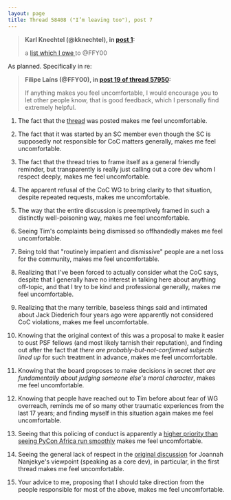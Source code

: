 ```yaml
---
layout: page
title: Thread 58408 ("I’m leaving too"), post 7
---
```


> **Karl Knechtel (@kknechtel), in [post 1](https://discuss.python.org/t/_/58408/1):**
>
> a [list which I owe ](https://discuss.python.org/t/inclusive-communications-expectations-in-python-spaces/57950/23) to @FFY00

As planned. Specifically in re:

> **Filipe Laíns (@FFY00), in [post 19 of thread 57950](https://discuss.python.org/t/_/57950/19):**
>
> If anything makes you feel uncomfortable, I would encourage you to let other people know, that is good feedback, which I personally find extremely helpful.

1. The fact that the [thread](https://discuss.python.org/t/inclusive-communications-expectations-in-python-spaces/57950) was posted makes me feel uncomfortable.

2. The fact that it was started by an SC member even though the SC is supposedly not responsible for CoC matters generally, makes me feel uncomfortable.

3. The fact that the thread tries to frame itself as a general friendly reminder, but transparently is really just calling out a core dev whom I respect deeply, makes me feel uncomfortable.

4. The apparent refusal of the CoC WG to bring clarity to that situation, despite repeated requests, makes me uncomfortable.

5. The way that the entire discussion is preemptively framed in such a distinctly well-poisoning way, makes me feel uncomfortable.

6. Seeing Tim's complaints being dismissed so offhandedly makes me feel uncomfortable.

7. Being told that "routinely impatient and dismissive" people are a net loss for the community, makes me feel uncomfortable.

8. Realizing that I've been forced to actually consider what the CoC says, despite that I generally have no interest in talking here about anything off-topic, and that I try to be kind and professional generally, makes me feel uncomfortable.

9. Realizing that the many terrible, baseless things said and intimated about Jack Diederich four years ago were apparently not considered CoC violations, makes me feel uncomfortable.

10. Knowing that the original context of this was a proposal to make it easier to oust PSF fellows (and most likely tarnish their reputation), and finding out after the fact that *there are probably-but-not-confirmed subjects lined up* for such treatment in advance, makes me feel uncomfortable.

11. Knowing that the board proposes to make decisions in secret *that are fundamentally about judging someone else's moral character*, makes me feel uncomfortable.

12. Knowing that people have reached out to Tim before about fear of WG overreach, reminds me of so many other traumatic experiences from the last 17 years; and finding myself in this situation again makes me feel uncomfortable.

13. Seeing that this policing of conduct is apparently a [higher priority than seeing PyCon Africa run smoothly](https://pythonafrica.blogspot.com/2023/12/an-open-letter-to-python-software_5.html) makes me feel uncomfortable.

14. Seeing the general lack of respect in the [original discussion](https://discuss.python.org/t/for-your-consideration-proposed-bylaws-changes-to-improve-our-membership-experience/55696) for Joannah Nanjekye's viewpoint (speaking as a core dev), in particular, in the first thread makes me feel uncomfortable.

15. Your advice to me, proposing that I should take direction from the people responsible for most of the above, makes me feel uncomfortable.

